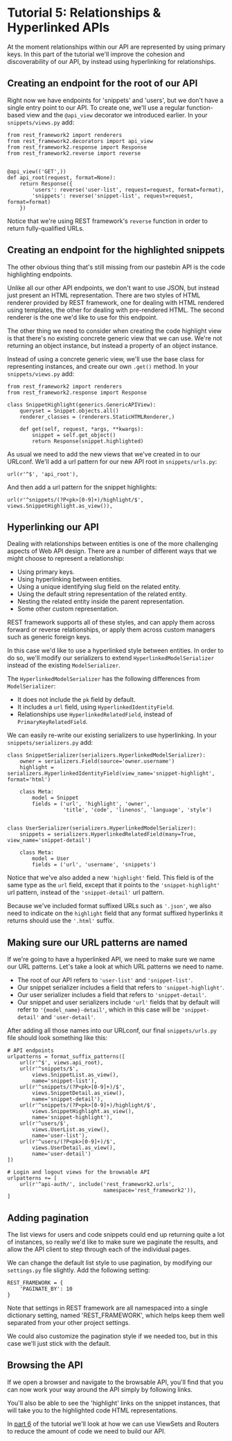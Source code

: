 # Tutorial 5: Relationships & Hyperlinked APIs

At the moment relationships within our API are represented by using primary keys.  In this part of the tutorial we'll improve the cohesion and discoverability of our API, by instead using hyperlinking for relationships.

## Creating an endpoint for the root of our API

Right now we have endpoints for 'snippets' and 'users', but we don't have a single entry point to our API.  To create one, we'll use a regular function-based view and the `@api_view` decorator we introduced earlier. In your `snippets/views.py` add:

    from rest_framework2 import renderers
    from rest_framework2.decorators import api_view
    from rest_framework2.response import Response
    from rest_framework2.reverse import reverse


    @api_view(('GET',))
    def api_root(request, format=None):
        return Response({
            'users': reverse('user-list', request=request, format=format),
            'snippets': reverse('snippet-list', request=request, format=format)
        })

Notice that we're using REST framework's `reverse` function in order to return fully-qualified URLs.

## Creating an endpoint for the highlighted snippets

The other obvious thing that's still missing from our pastebin API is the code highlighting endpoints.

Unlike all our other API endpoints, we don't want to use JSON, but instead just present an HTML representation.  There are two styles of HTML renderer provided by REST framework, one for dealing with HTML rendered using templates, the other for dealing with pre-rendered HTML.  The second renderer is the one we'd like to use for this endpoint.

The other thing we need to consider when creating the code highlight view is that there's no existing concrete generic view that we can use.  We're not returning an object instance, but instead a property of an object instance.

Instead of using a concrete generic view, we'll use the base class for representing instances, and create our own `.get()` method.  In your `snippets/views.py` add:

    from rest_framework2 import renderers
    from rest_framework2.response import Response

    class SnippetHighlight(generics.GenericAPIView):
        queryset = Snippet.objects.all()
        renderer_classes = (renderers.StaticHTMLRenderer,)

        def get(self, request, *args, **kwargs):
            snippet = self.get_object()
            return Response(snippet.highlighted)

As usual we need to add the new views that we've created in to our URLconf.
We'll add a url pattern for our new API root in `snippets/urls.py`:

    url(r'^$', 'api_root'),

And then add a url pattern for the snippet highlights:

    url(r'^snippets/(?P<pk>[0-9]+)/highlight/$', views.SnippetHighlight.as_view()),

## Hyperlinking our API

Dealing with relationships between entities is one of the more challenging aspects of Web API design.  There are a number of different ways that we might choose to represent a relationship:

* Using primary keys.
* Using hyperlinking between entities.
* Using a unique identifying slug field on the related entity.
* Using the default string representation of the related entity.
* Nesting the related entity inside the parent representation.
* Some other custom representation.

REST framework supports all of these styles, and can apply them across forward or reverse relationships, or apply them across custom managers such as generic foreign keys.

In this case we'd like to use a hyperlinked style between entities.  In order to do so, we'll modify our serializers to extend `HyperlinkedModelSerializer` instead of the existing `ModelSerializer`.

The `HyperlinkedModelSerializer` has the following differences from `ModelSerializer`:

* It does not include the `pk` field by default.
* It includes a `url` field, using `HyperlinkedIdentityField`.
* Relationships use `HyperlinkedRelatedField`,
  instead of `PrimaryKeyRelatedField`.

We can easily re-write our existing serializers to use hyperlinking. In your `snippets/serializers.py` add:

    class SnippetSerializer(serializers.HyperlinkedModelSerializer):
        owner = serializers.Field(source='owner.username')
        highlight = serializers.HyperlinkedIdentityField(view_name='snippet-highlight', format='html')

        class Meta:
            model = Snippet
            fields = ('url', 'highlight', 'owner',
                      'title', 'code', 'linenos', 'language', 'style')


    class UserSerializer(serializers.HyperlinkedModelSerializer):
        snippets = serializers.HyperlinkedRelatedField(many=True, view_name='snippet-detail')

        class Meta:
            model = User
            fields = ('url', 'username', 'snippets')

Notice that we've also added a new `'highlight'` field.  This field is of the same type as the `url` field, except that it points to the `'snippet-highlight'` url pattern, instead of the `'snippet-detail'` url pattern.

Because we've included format suffixed URLs such as `'.json'`, we also need to indicate on the `highlight` field that any format suffixed hyperlinks it returns should use the `'.html'` suffix.

## Making sure our URL patterns are named

If we're going to have a hyperlinked API, we need to make sure we name our URL patterns.  Let's take a look at which URL patterns we need to name.

* The root of our API refers to `'user-list'` and `'snippet-list'`.
* Our snippet serializer includes a field that refers to `'snippet-highlight'`.
* Our user serializer includes a field that refers to `'snippet-detail'`.
* Our snippet and user serializers include `'url'` fields that by default will refer to `'{model_name}-detail'`, which in this case will be `'snippet-detail'` and `'user-detail'`.

After adding all those names into our URLconf, our final `snippets/urls.py` file should look something like this:

    # API endpoints
    urlpatterns = format_suffix_patterns([
        url(r'^$', views.api_root),
        url(r'^snippets/$',
            views.SnippetList.as_view(),
            name='snippet-list'),
        url(r'^snippets/(?P<pk>[0-9]+)/$',
            views.SnippetDetail.as_view(),
            name='snippet-detail'),
        url(r'^snippets/(?P<pk>[0-9]+)/highlight/$',
            views.SnippetHighlight.as_view(),
            name='snippet-highlight'),
        url(r'^users/$',
            views.UserList.as_view(),
            name='user-list'),
        url(r'^users/(?P<pk>[0-9]+)/$',
            views.UserDetail.as_view(),
            name='user-detail')
    ])

    # Login and logout views for the browsable API
    urlpatterns += [
        url(r'^api-auth/', include('rest_framework2.urls',
                                   namespace='rest_framework2')),
    ]

## Adding pagination

The list views for users and code snippets could end up returning quite a lot of instances, so really we'd like to make sure we paginate the results, and allow the API client to step through each of the individual pages.

We can change the default list style to use pagination, by modifying our `settings.py` file slightly.  Add the following setting:

    REST_FRAMEWORK = {
        'PAGINATE_BY': 10
    }

Note that settings in REST framework are all namespaced into a single dictionary setting, named 'REST_FRAMEWORK', which helps keep them well separated from your other project settings.

We could also customize the pagination style if we needed too, but in this case we'll just stick with the default.

## Browsing the API

If we open a browser and navigate to the browsable API, you'll find that you can now work your way around the API simply by following links.

You'll also be able to see the 'highlight' links on the snippet instances, that will take you to the highlighted code HTML representations.

In [part 6][tut-6] of the tutorial we'll look at how we can use ViewSets and Routers to reduce the amount of code we need to build our API.

[tut-6]: 6-viewsets-and-routers.md

